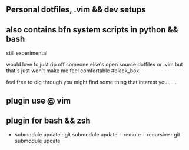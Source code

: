 ## Personal dotfiles, .vim && dev setups 
## also contains bfn system scripts in python && bash
still experimental

would love to just rip off someone else's open source dotfiles or .vim but that's just won't make me feel comfortable #black_box

feel free to dig through you might find some thing that interest you......



## plugin use @ vim 



## plugin for bash && zsh


- submodule update :  git submodule update --remote --recursive
                   :  git submodule update

